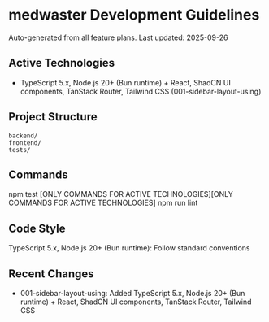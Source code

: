 # medwaster Development Guidelines

Auto-generated from all feature plans. Last updated: 2025-09-26

## Active Technologies
- TypeScript 5.x, Node.js 20+ (Bun runtime) + React, ShadCN UI components, TanStack Router, Tailwind CSS (001-sidebar-layout-using)

## Project Structure
```
backend/
frontend/
tests/
```

## Commands
npm test [ONLY COMMANDS FOR ACTIVE TECHNOLOGIES][ONLY COMMANDS FOR ACTIVE TECHNOLOGIES] npm run lint

## Code Style
TypeScript 5.x, Node.js 20+ (Bun runtime): Follow standard conventions

## Recent Changes
- 001-sidebar-layout-using: Added TypeScript 5.x, Node.js 20+ (Bun runtime) + React, ShadCN UI components, TanStack Router, Tailwind CSS

<!-- MANUAL ADDITIONS START -->
<!-- MANUAL ADDITIONS END -->